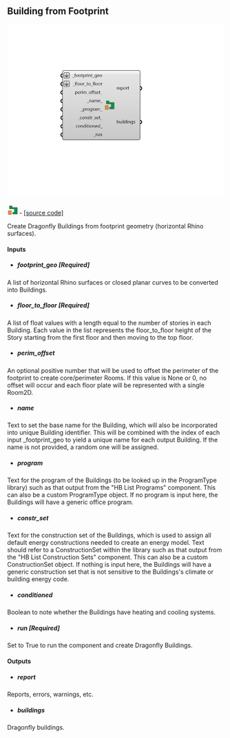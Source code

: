 ## Building from Footprint

![](../../images/components/Building_from_Footprint.png)

![](../../images/icons/Building_from_Footprint.png) - [[source code]](https://github.com/ladybug-tools/dragonfly-grasshopper/blob/master/dragonfly_grasshopper/src//DF%20Building%20from%20Footprint.py)


Create Dragonfly Buildings from footprint geometry (horizontal Rhino surfaces). 



#### Inputs
* ##### footprint_geo [Required]
A list of horizontal Rhino surfaces or closed planar curves to be converted into Buildings. 
* ##### floor_to_floor [Required]
A list of float values with a length equal to the number of stories in each Building. Each value in the list represents the floor_to_floor height of the Story starting from the first floor and then moving to the top floor. 
* ##### perim_offset 
An optional positive number that will be used to offset the perimeter of the footprint to create core/perimeter Rooms. If this value is None or 0, no offset will occur and each floor plate will be represented with a single Room2D. 
* ##### name 
Text to set the base name for the Building, which will also be incorporated into unique Building identifier. This will be combined with the index of each input _footprint_geo to yield a unique name for each output Building. If the name is not provided, a random one will be assigned. 
* ##### program 
Text for the program of the Buildings (to be looked up in the ProgramType library) such as that output from the "HB List Programs" component. This can also be a custom ProgramType object. If no program is input here, the Buildings will have a generic office program. 
* ##### constr_set 
Text for the construction set of the Buildings, which is used to assign all default energy constructions needed to create an energy model. Text should refer to a ConstructionSet within the library such as that output from the "HB List Construction Sets" component. This can also be a custom ConstructionSet object. If nothing is input here, the Buildings will have a generic construction set that is not sensitive to the Buildings's climate or building energy code. 
* ##### conditioned 
Boolean to note whether the Buildings have heating and cooling systems. 
* ##### run [Required]
Set to True to run the component and create Dragonfly Buildings. 

#### Outputs
* ##### report
Reports, errors, warnings, etc. 
* ##### buildings
Dragonfly buildings. 